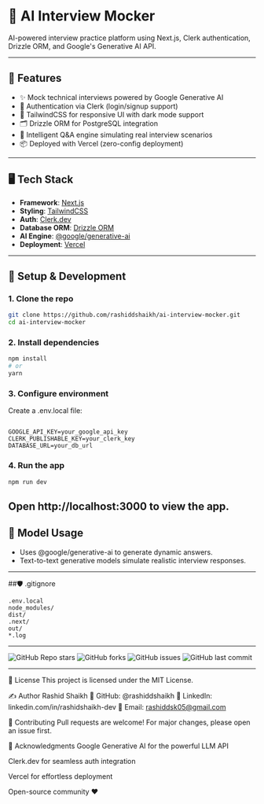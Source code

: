 # 🧠 AI Interview Mocker

AI-powered interview practice platform using Next.js, Clerk authentication, Drizzle ORM, and Google's Generative AI API.

---

## 🚀 Features

- ✨ Mock technical interviews powered by Google Generative AI
- 🔐 Authentication via Clerk (login/signup support)
- 🎨 TailwindCSS for responsive UI with dark mode support
- 🗂️ Drizzle ORM for PostgreSQL integration
- 🧠 Intelligent Q&A engine simulating real interview scenarios
- 📦 Deployed with Vercel (zero-config deployment)

---

## 🖥️ Tech Stack

- **Framework**: [Next.js](https://nextjs.org/)
- **Styling**: [TailwindCSS](https://tailwindcss.com/)
- **Auth**: [Clerk.dev](https://clerk.dev/)
- **Database ORM**: [Drizzle ORM](https://orm.drizzle.team/)
- **AI Engine**: [@google/generative-ai](https://www.npmjs.com/package/@google/generative-ai)
- **Deployment**: [Vercel](https://vercel.com/)

---
## 🧪 Setup & Development
### 1. Clone the repo
```bash
git clone https://github.com/rashiddshaikh/ai-interview-mocker.git
cd ai-interview-mocker
```
### 2. Install dependencies
```bash
npm install
# or
yarn
```
### 3. Configure environment
Create a .env.local file:

```env

GOOGLE_API_KEY=your_google_api_key
CLERK_PUBLISHABLE_KEY=your_clerk_key
DATABASE_URL=your_db_url
```
### 4.  Run the app
```bash
npm run dev
```
Open http://localhost:3000 to view the app.
---
## 🧠 Model Usage
- Uses @google/generative-ai to generate dynamic answers.
- Text-to-text generative models simulate realistic interview responses.
---

##🛡️ .gitignore
```gitignore
.env.local
node_modules/
dist/
.next/
out/
*.log
```

---
![GitHub Repo stars](https://img.shields.io/github/stars/rashiddshaikh/ai-interview-mocker)
![GitHub forks](https://img.shields.io/github/forks/rashiddshaikh/ai-interview-mocker)
![GitHub issues](https://img.shields.io/github/issues/rashiddshaikh/ai-interview-mocker)
![GitHub last commit](https://img.shields.io/github/last-commit/rashiddshaikh/ai-interview-mocker)

---
📄 License
This project is licensed under the MIT License.

✍️ Author
Rashid Shaikh
🔗 GitHub: @rashiddshaikh
🔗 LinkedIn: linkedin.com/in/rashidshaikh-dev
📧 Email: rashiddsk05@gmail.com

🌟 Contributing
Pull requests are welcome!
For major changes, please open an issue first.

🙏 Acknowledgments
Google Generative AI for the powerful LLM API

Clerk.dev for seamless auth integration

Vercel for effortless deployment

Open-source community ❤️

